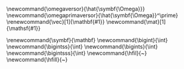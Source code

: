 \newcommand{\omegaversor}{\hat{\symbf{\Omega}}}
\newcommand{\omegaprimaversor}{\hat{\symbf{\Omega}}^\prime}
\renewcommand{\vec}[1]{\mathbf{#1}}
\newcommand{\mat}[1]{\mathsf{#1}}

\renewcommand{\symbf}{\mathbf}
\newcommand{\bigint}{\int}
\newcommand{\bigintss}{\int}
\newcommand{\bigints}{\int}
\newcommand{\bigintsss}{\int}
\newcommand{\hfil}{~}
\newcommand{\hfill}{~} 
